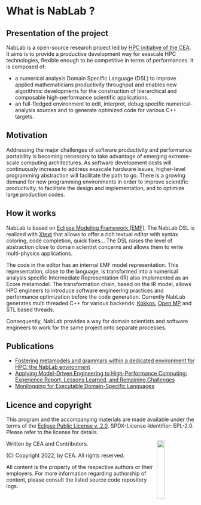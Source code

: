 # What is NabLab ?

## Presentation of the project

NabLab is a open-source research project led by [HPC initiative of the CEA](http://www-hpc.cea.fr/index-en.htm).
It aims is to provide a productive development way for exascale HPC technologies, flexible enough to be competitive in terms of performances.
It is composed of:

- a numerical analysis Domain Specific Language (DSL) to improve applied mathematicians productivity throughput and enables new algorithmic developments for the construction of hierarchical and composable high-performance scientific applications.
- an full-fledged environment to edit, interpret, debug specific numerical-analysis sources and to generate optimized code for various C++ targets.


## Motivation

Addressing the major challenges of software productivity and performance portability is becoming necessary to take advantage of emerging extreme-scale computing architectures. As software development costs will continuously increase to address exascale hardware issues, higher-level programming abstraction will facilitate the path to go. There is a growing demand for new programming environments in order to improve scientific productivity, to facilitate the design and implementation, and to optimize large production codes.


## How it works

NabLab is based on [Eclipse Modeling Framework (EMF)](https://www.eclipse.org/modeling/emf). The NabLab DSL is realized with [Xtext](https://www.eclipse.org/Xtext) that allows to offer a rich textual editor with syntax coloring, code completion, quick fixes... The DSL raises the level of abstraction close to domain scientist concerns and allows them to write multi-physics applications.

The code in the editor has an internal EMF model representation. This representation, close to the language, is transformed into a numerical analysis specific Intermediate Representation (IR) also implemented as an Ecore metamodel. The transformation chain, based on the IR model, allows HPC engineers to introduce software engineering practices and performance optimization before the code generation. Currently NabLab generates multi threaded C++ for various backends: [Kokkos](https://github.com/kokkos), [Open MP](https://www.openmp.org/) and STL based threads. 

Consequently, NabLab provides a way for domain scientists and software engineers to work for the same project onto separate processes.


## Publications

- [Fostering metamodels and grammars within a dedicated environment for HPC: the NabLab environment](https://hal.inria.fr/hal-01910139)
- [Applying Model-Driven Engineering to High-Performance Computing: Experience Report, Lessons Learned, and Remaining Challenges](https://hal.inria.fr/hal-02296030)
- [Monilogging for Executable Domain-Specific Languages](https://hal.inria.fr/hal-03358061)


## Licence and copyright

This program and the accompanying materials are made available under the terms of the [Eclipse Public License v. 2.0](https://www.eclipse.org/legal/epl-v20.html). SPDX-License-Identifier: EPL-2.0. Please refer to the license for details.

<img src="http://www.cea.fr/PublishingImages/cea.jpg" width="20%" height="20%" align="right" />

Written by CEA and Contributors.

(C) Copyright 2022, by CEA. All rights reserved.

All content is the property of the respective authors or their employers.
For more information regarding authorship of content, please consult the
listed source code repository logs.

